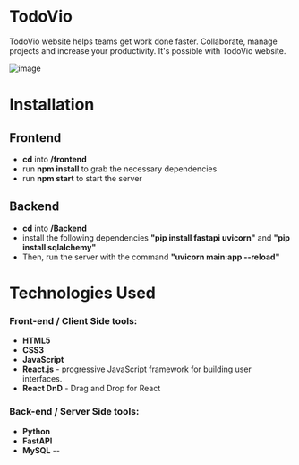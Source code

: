 # TodoVio
TodoVio website helps teams get work done faster. Collaborate, manage projects and increase your productivity. It's possible with TodoVio website.


![image](https://user-images.githubusercontent.com/78910660/194551063-b49cb7dc-c964-49ac-b5c3-afaf7f5e29da.png)


# Installation
## Frontend 
- **cd** into **/frontend**
- run **npm install** to grab the necessary dependencies 
- run **npm start** to start the server

## Backend 
- **cd** into **/Backend**
- install the following dependencies **"pip install fastapi uvicorn"** and **"pip install sqlalchemy"**
- Then, run the server with the command **"uvicorn main:app --reload"**

# Technologies Used
### **Front-end / Client Side tools:**
-  **HTML5** 
-  **CSS3**
-  **JavaScript** 
-  **React.js** - progressive JavaScript framework for building user interfaces.
-  **React DnD** - Drag and Drop for React

### **Back-end / Server Side tools:**
-  **Python**
-  **FastAPI**
-  **MySQL**
--
